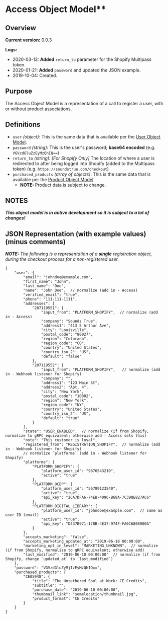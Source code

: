 # Access Object Model**

## Overview

**Current version:** 0.0.3

**Logs:**

- 2020-03-13: **Added** `return_to` parameter for the Shopify Multipass token.
- 2020-01-21: **Added** `password` and updated the JSON example.
- 2019-10-04: Created.

## Purpose

The Access Object Model is a representation of a call to register a user, with or without product associations.

## Definitions

- `user` _(object)_: This is the same data that is available per the [User Object Model](User.md).
- `password` _(string)_: This is the user's password; **base64 encoded** (e.g. `VGVzdGluZzEyMzQhIQ==`)
- `return_to` _(string)_: _[For Shopify Only]_ The location of where a user is redirected to after being logged into Shopify (added to the Multipass token) (e.g. `https://soundstrue.com/checkout`)
- `purchased_products` _(array of objects)_: This is the same data that is available per the [Product Object Model](Product.md).
	- **NOTE:** Product data is subject to change.

## NOTES

_**This object model is in active development so it is subject to a lot of changes!**_

## JSON Representation (with example values) (minus comments)

_**NOTE:** The following is a representation of a **single** registration object, during the checkout process for a non-registered user._
```jsonc
{
	"user": {
        "email": "johndoe@example.com",
        "first_name": "John",
        "last_name": "Doe",
        "name": "John Doe",  // normalize (add in - Access)
        "verified_email": "true",
        "phone": "111-111-1111",
        "addresses": [
            "207119551": {
                "input_from": "PLATFORM_SHOPIFY",  // normalize (add in - Access)
                "company": "Sounds True",
                "address1": "413 S Arthur Ave",
                "city": "Louisville",
                "postal_code": "80027",
                "region": "Colorado",
                "region_code": "CO",
                "country": "United States",
                "country_iso_2": "US",
                "default": "false"
            },
            "207119552": {
                "input_from": "PLATFORM_SHOPIFY",   // normalize (add in - Webhook listener for Shopify)
                "company": "",
                "address1": "123 Main St",
                "address2": "Apt. 4",
                "city": "New York",
                "postal_code": "10002",
                "region": "New York",
                "region_code": "NY",
                "country": "United States",
                "country_iso_2": "US",
                "default": "true"
            }
        ],
        "state": "USER_ENABLED",  // normalize (if from Shopify, normalize to gRPC equivalent; otherwise add - Access sets this)
        "note": "This customer is loyal",
		"registered_from": "REGISTRATION_SHOPIFY",  // normalize (add in - Webhook listener for Shopify)
		// normalize `platforms` (add in - Webhook listener for Shopify)
        "platforms": {
            "PLATFORM_SHOPIFY": {
                "platform_user_id": "9876543210",
                "active": "true"
            },
            "PLATFORM_OCEP": {
                "platform_user_id": "56789123540",
                "active": "true",
                "api_key": "2CA7DFA6-74EB-4096-B68A-7C398E827AC6"
            },
            "PLATFORM_DIGITAL_LIBRARY": {
                "platform_user_id": "johndoe@example.com",  // same as user ID (email)
                "active": "true",
                "api_key": "D437B971-178B-4E37-974F-FA0C6808900A"
            }
        },
        "accepts_marketing": "false",
        "accepts_marketing_updated_at": "2019-06-10 00:00:00",
        "marketing_opt_in_level": "MARKETING_UNKNOWN",  // normalize (if from Shopify, normalize to gRPC equivalent; otherwise add)
        "last_modified": "2019-06-10 00:00:00"  // normalize (if from Shopify, change `updated_at` to `last_modified`)
    },
	"password": "VGVzdGluZyMjIzEyMzQhIQ==",
    "purchased_products": {
		"CE05948": {
			"title": "The Untethered Soul at Work: CE Credits",
			"subtitle": "",
			"purchase_date": "2019-06-10 00:00:00",
			"thumbnail_link": "somelocation/thumbnail.jpg",
			"product_format": "CE Credits"
		}
    }
}
```